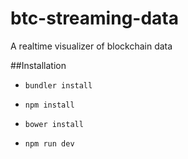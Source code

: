 btc-streaming-data
==================

A realtime visualizer of blockchain data

##Installation
* ```bundler install```
* ```npm install```
* ```bower install```

* ```npm run dev```
